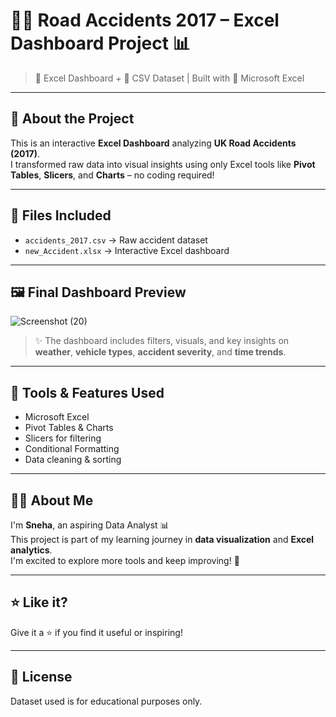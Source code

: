 # 🚗💥 Road Accidents 2017 – Excel Dashboard Project 📊

> 📁 Excel Dashboard + 🧾 CSV Dataset | Built with 💛 Microsoft Excel

---

## 📌 About the Project

This is an interactive **Excel Dashboard** analyzing **UK Road Accidents (2017)**.  
I transformed raw data into visual insights using only Excel tools like **Pivot Tables**, **Slicers**, and **Charts** – no coding required!

---

## 🧾 Files Included

- `accidents_2017.csv` → Raw accident dataset  
- `new_Accident.xlsx` → Interactive Excel dashboard

---

## 🖼️ Final Dashboard Preview

![Screenshot (20)](https://github.com/user-attachments/assets/30f99ba0-4a94-4fff-b6c1-6650cd875ac9)


> ✨ The dashboard includes filters, visuals, and key insights on **weather**, **vehicle types**, **accident severity**, and **time trends**.

---

## 🔧 Tools & Features Used

- Microsoft Excel  
- Pivot Tables & Charts  
- Slicers for filtering  
- Conditional Formatting  
- Data cleaning & sorting

---

## 👩‍💻 About Me

I'm **Sneha**, an aspiring Data Analyst 📊  
This project is part of my learning journey in **data visualization** and **Excel analytics**.  
I'm excited to explore more tools and keep improving! 💪

---

## ⭐ Like it?

Give it a ⭐ if you find it useful or inspiring!

---

## 📜 License

Dataset used is for educational purposes only.
